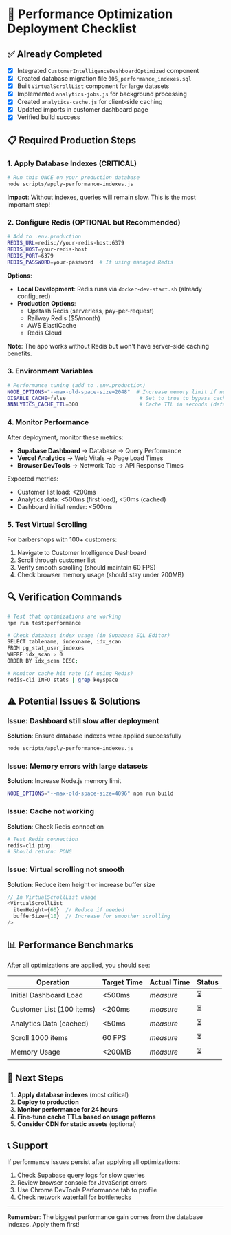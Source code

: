 # 🚀 Performance Optimization Deployment Checklist

## ✅ Already Completed
- [x] Integrated `CustomerIntelligenceDashboardOptimized` component
- [x] Created database migration file `006_performance_indexes.sql`
- [x] Built `VirtualScrollList` component for large datasets
- [x] Implemented `analytics-jobs.js` for background processing
- [x] Created `analytics-cache.js` for client-side caching
- [x] Updated imports in customer dashboard page
- [x] Verified build success

## 📋 Required Production Steps

### 1. Apply Database Indexes (CRITICAL)
```bash
# Run this ONCE on your production database
node scripts/apply-performance-indexes.js
```
**Impact**: Without indexes, queries will remain slow. This is the most important step!

### 2. Configure Redis (OPTIONAL but Recommended)
```bash
# Add to .env.production
REDIS_URL=redis://your-redis-host:6379
REDIS_HOST=your-redis-host
REDIS_PORT=6379
REDIS_PASSWORD=your-password  # If using managed Redis
```
**Options**:
- **Local Development**: Redis runs via `docker-dev-start.sh` (already configured)
- **Production Options**:
  - Upstash Redis (serverless, pay-per-request)
  - Railway Redis ($5/month)
  - AWS ElastiCache
  - Redis Cloud

**Note**: The app works without Redis but won't have server-side caching benefits.

### 3. Environment Variables
```bash
# Performance tuning (add to .env.production)
NODE_OPTIONS="--max-old-space-size=2048"  # Increase memory limit if needed
DISABLE_CACHE=false                        # Set to true to bypass cache
ANALYTICS_CACHE_TTL=300                    # Cache TTL in seconds (default: 5 min)
```

### 4. Monitor Performance
After deployment, monitor these metrics:
- **Supabase Dashboard** → Database → Query Performance
- **Vercel Analytics** → Web Vitals → Page Load Times
- **Browser DevTools** → Network Tab → API Response Times

Expected metrics:
- Customer list load: <200ms
- Analytics data: <500ms (first load), <50ms (cached)
- Dashboard initial render: <500ms

### 5. Test Virtual Scrolling
For barbershops with 100+ customers:
1. Navigate to Customer Intelligence Dashboard
2. Scroll through customer list
3. Verify smooth scrolling (should maintain 60 FPS)
4. Check browser memory usage (should stay under 200MB)

## 🔍 Verification Commands

```bash
# Test that optimizations are working
npm run test:performance

# Check database index usage (in Supabase SQL Editor)
SELECT tablename, indexname, idx_scan 
FROM pg_stat_user_indexes 
WHERE idx_scan > 0 
ORDER BY idx_scan DESC;

# Monitor cache hit rate (if using Redis)
redis-cli INFO stats | grep keyspace
```

## ⚠️ Potential Issues & Solutions

### Issue: Dashboard still slow after deployment
**Solution**: Ensure database indexes were applied successfully
```bash
node scripts/apply-performance-indexes.js
```

### Issue: Memory errors with large datasets
**Solution**: Increase Node.js memory limit
```bash
NODE_OPTIONS="--max-old-space-size=4096" npm run build
```

### Issue: Cache not working
**Solution**: Check Redis connection
```bash
# Test Redis connection
redis-cli ping
# Should return: PONG
```

### Issue: Virtual scrolling not smooth
**Solution**: Reduce item height or increase buffer size
```javascript
// In VirtualScrollList usage
<VirtualScrollList
  itemHeight={60}  // Reduce if needed
  bufferSize={10}  // Increase for smoother scrolling
/>
```

## 📊 Performance Benchmarks

After all optimizations are applied, you should see:

| Operation | Target Time | Actual Time | Status |
|-----------|------------|-------------|---------|
| Initial Dashboard Load | <500ms | _measure_ | ⏳ |
| Customer List (100 items) | <200ms | _measure_ | ⏳ |
| Analytics Data (cached) | <50ms | _measure_ | ⏳ |
| Scroll 1000 items | 60 FPS | _measure_ | ⏳ |
| Memory Usage | <200MB | _measure_ | ⏳ |

## 🎯 Next Steps

1. **Apply database indexes** (most critical)
2. **Deploy to production**
3. **Monitor performance for 24 hours**
4. **Fine-tune cache TTLs based on usage patterns**
5. **Consider CDN for static assets** (optional)

## 📞 Support

If performance issues persist after applying all optimizations:

1. Check Supabase query logs for slow queries
2. Review browser console for JavaScript errors
3. Use Chrome DevTools Performance tab to profile
4. Check network waterfall for bottlenecks

---

**Remember**: The biggest performance gain comes from the database indexes. Apply them first!